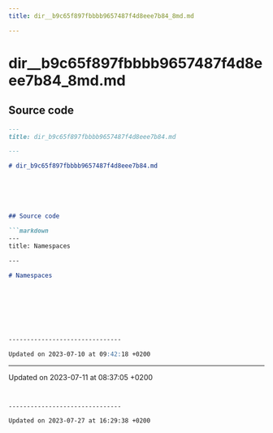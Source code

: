 ```yaml
---
title: dir__b9c65f897fbbbb9657487f4d8eee7b84_8md.md

---
```


# dir__b9c65f897fbbbb9657487f4d8eee7b84_8md.md






## Source code

```markdown
---
title: dir_b9c65f897fbbbb9657487f4d8eee7b84.md

---

# dir_b9c65f897fbbbb9657487f4d8eee7b84.md






## Source code

```markdown
---
title: Namespaces

---

# Namespaces








-------------------------------

Updated on 2023-07-10 at 09:42:18 +0200
```


-------------------------------

Updated on 2023-07-11 at 08:37:05 +0200
```


-------------------------------

Updated on 2023-07-27 at 16:29:38 +0200
